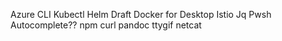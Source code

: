 Azure CLI
Kubectl
Helm
Draft
Docker for Desktop
Istio
Jq
Pwsh
Autocomplete??
npm
curl
pandoc
ttygif
netcat
